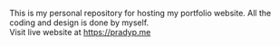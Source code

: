 This is my personal repository for hosting my portfolio website. All the coding and design is done by myself.<br>
Visit live website at https://pradyp.me
